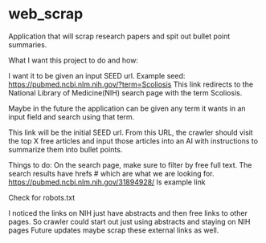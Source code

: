 # web_scrap
Application that will scrap research papers and spit out bullet point summaries. 

What I want this project to do and how:

I want it to be given an input SEED url. Example seed: https://pubmed.ncbi.nlm.nih.gov/?term=Scoliosis 
This link redirects to the National Library of Medicine(NIH) search page with the term Scoliosis. 

Maybe in the future the application can be given any term it wants in an input field and search using that term.

This link will be the initial SEED url.
From this URL, the crawler should visit the top X free articles and input those articles into an AI with instructions to summarize them into bullet points.






Things to do:
On the search page, make sure to filter by free full text.
The search results have hrefs # which are what we are looking for.
https://pubmed.ncbi.nlm.nih.gov/31894928/ Is example link


Check for robots.txt

I noticed the links on NIH just have abstracts and then free links to other pages.
So crawler could start out just using abstracts and staying on NIH pages 
Future updates maybe scrap these external links as well.
